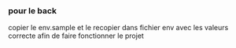 ### pour le back

copier le env.sample et le recopier dans fichier env avec les valeurs correcte afin de faire fonctionner le projet